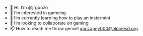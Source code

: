 - 👋 Hi, I’m @jrgonzo
- 👀 I’m interested in gameing
- 🌱 I’m currently learning how to play an instermint
- 💞️ I’m looking to collaborate on gaming
- 📫 How to reach me throw gemall gonzapey000@alpinesd.org

<!---
jrgonzo/jrgonzo is a ✨ special ✨ repository because its `README.md` (this file) appears on your GitHub profile.
You can click the Preview link to take a look at your changes.
--->
